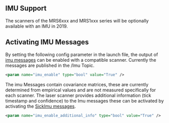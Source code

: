 ## IMU Support
The scanners of the MRS6xxx and MRS1xxx series will be optionally available with an IMU in 2019. 

## Activating IMU Messages
By setting the following config parameter in the launch file, the output of [imu messages](http://docs.ros.org/melodic/api/sensor_msgs/html/msg/Imu.html) can be enabled with a compatible scanner. Currently the messages are published in the /Imu Topic.
```xml
<param name="imu_enable" type="bool" value="True" />

```
The imu Messages contain covariance matrices, these are currently determined from empirical values and are not measured specifically for each scanner. 
The laser scanner provides additional information (tick timestamp and confidence) to the Imu messages these can be activated by activating the [SickImu messages](../msg/SickImu.msg).

```xml
<param name="imu_enable_additional_info" type="bool" value="True" />

```

